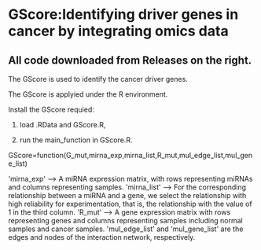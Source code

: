 # GScore:Identifying driver genes in cancer by integrating omics data

## All code downloaded from Releases on the right.

The GScore is used to identify the cancer driver genes.

The GScore is applyied under the R environment.

Install the GScore requied:

1. load  .RData   and GScore.R,

2. run the main_function in GScore.R.

GScore=function(G_mut,mirna_exp,mirna_list,R_mut,mul_edge_list,mul_gene_list)

'mirna_exp' --> A miRNA expression matrix, with rows representing miRNAs and columns representing samples.
'mirna_list' --> For the corresponding relationship between a miRNA and a gene, we select the relationship with high reliability for experimentation, that is, the relationship with the value of 1 in the third column.
'R_mut' --> A gene expression matrix with rows representing genes and columns representing samples including normal samples and cancer samples.
'mul_edge_list' and 'mul_gene_list' are the edges and nodes of the interaction network, respectively.

